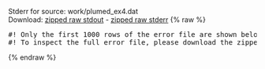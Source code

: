 Stderr for source:  work/plumed_ex4.dat   
Download: [zipped raw stdout](plumed_ex4.dat.plumed_master.stdout.txt.zip) - [zipped raw stderr](plumed_ex4.dat.plumed_master.stderr.txt.zip) 
{% raw %}
<pre>
#! Only the first 1000 rows of the error file are shown below
#! To inspect the full error file, please download the zipped raw stderr file above
</pre>
{% endraw %}
